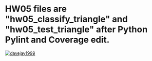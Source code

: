 # HW05 files are "hw05_classify_triangle" and "hw05_test_triangle" after Python Pylint and Coverage edit.


[![davejay1999](https://circleci.com/gh/davejay1999/SSW567-ws.svg?style=svg)](https://app.circleci.com/pipelines/github/davejay1999/SSW567-ws?branch=main&filter=all)
